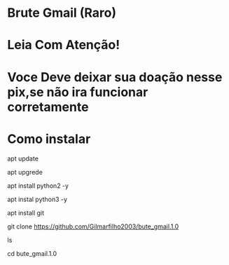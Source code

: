 # Brute Gmail (Raro) 

# Leia Com Atenção!



# Voce Deve deixar sua doação nesse pix,se não ira funcionar corretamente 

# Como instalar 

apt update 


apt upgrede 


apt install python2 -y 


apt instal python3 -y 


apt install git 


git clone https://github.com/Gilmarfilho2003/bute_gmail.1.0


ls 


cd bute_gmail.1.0
 
 
